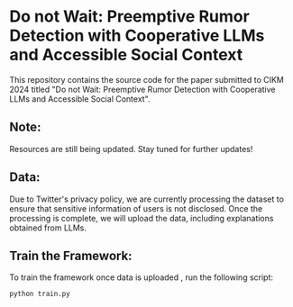 # Do not Wait: Preemptive Rumor Detection with Cooperative LLMs and Accessible Social Context

This repository contains the source code for the paper submitted to CIKM 2024 titled "Do not Wait: Preemptive Rumor Detection with Cooperative LLMs and Accessible Social Context".

## Note:

Resources are still being updated. Stay tuned for further updates!

## Data:

Due to Twitter's privacy policy, we are currently processing the dataset to ensure that sensitive information of users is not disclosed. Once the processing is complete, we will upload the data, including explanations obtained from LLMs.

## Train the Framework:

To train the framework once data is uploaded , run the following script:

```bash
python train.py
